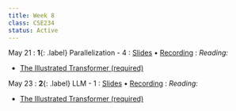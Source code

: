 ```yaml
---
title: Week 8
class: CSE234
status: Active
---
```


May 21
: **1**{: .label} Parallelization - 4
  : [Slides](assets/slides/12_parallelization-4.pdf) &#8226; [Recording](https://podcast.ucsd.edu/watch/sp24/dsc291_d00/15)
: *Reading:* 
* [The Illustrated Transformer (required)](https://jalammar.github.io/illustrated-transformer/)



May 23
: **2**{: .label} LLM - 1
  : [Slides](assets/slides/14_llm-1.pdf) &#8226; [Recording](https://podcast.ucsd.edu/watch/sp24/dsc291_d00/16)
: *Reading:* 
* [The Illustrated Transformer (required)](https://jalammar.github.io/illustrated-transformer/)




